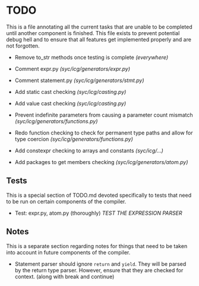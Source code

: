 # TODO
This is a file annotating all the current tasks that are unable to be completed until another component is finished.
This file exists to prevent potential debug hell and to ensure that all features get implemented properly and are not forgotten.
 
 - Remove to_str methods once testing is complete *(everywhere)*
 
 - Comment expr.py *(syc/icg/generators/expr.py)*
 
 - Comment statement.py *(syc/icg/generators/stmt.py)*

 - Add static cast checking *(syc/icg/casting.py)*
 
 - Add value cast checking *(syc/icg/casting.py)*
 
 - Prevent indefinite parameters from causing a parameter count mismatch *(syc/icg/generators/functions.py)*
 
 - Redo function checking to check for permanent type paths and allow for type coercion *(syc/icg/generators/functions.py)*
 
 - Add constexpr checking to arrays and constants *(syc/icg/...)*
 
 - Add packages to get members checking *(syc/icg/generators/atom.py)*

## Tests
This is a special section of TODO.md devoted specifically to tests that need to be run on certain components of the compiler.

 - Test: expr.py, atom.py (thoroughly) *TEST THE EXPRESSION PARSER*
 
## Notes
This is a separate section regarding notes for things that need to be taken into account in future components of the compiler.

 - Statement parser should ignore `return` and `yield`.  They will be parsed by the return type parser.  However, ensure that
 they are checked for context. (along with break and continue)
